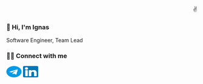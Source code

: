 <div align="right">
✌️
</div>

### 👋 Hi, I'm Ignas
Software Engineer, Team Lead

### 🤝🏻 Connect with me
<a href="https://t.me/ignasbernotas" target="blank"><img align="center" src="https://raw.githubusercontent.com/sadv1r/sadv1r/main/telegram.svg" alt="sadv1r" height="30" width="40" /></a>
<a href="https://linkedin.com/in/bernotas" target="blank"><img align="center" src="https://raw.githubusercontent.com/sadv1r/sadv1r/main/linkedin.svg" alt="ignasbernotas" height="30" width="40" /></a>

